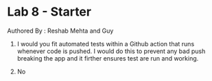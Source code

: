 # Lab 8 - Starter
 
Authored By : Reshab Mehta and Guy
 
1) I would you fit automated tests within a Github action that runs whenever code is pushed. I would do this to prevent any bad push breaking the app and it firther ensures test are run and working.
 
2) No
